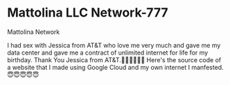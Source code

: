 # Mattolina LLC Network-777
  Mattolina Network

I had sex with Jessica from AT&T who love me very much and gave me my data center and gave me a contract of unlimited internet for life for my birthday. Thank You Jessica from AT&T.🥰🥰🥰😍😍😍 Here's the source code of a website that I made using Google Cloud and my own internet I manfested.😇😇😇😇😇
